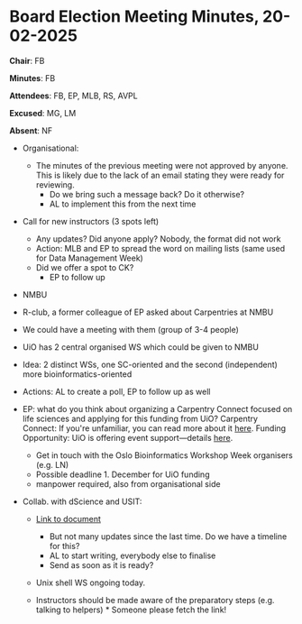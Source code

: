 # Board Election Meeting Minutes, 20-02-2025

**Chair**: FB

**Minutes**: FB

**Attendees**: FB, EP, MLB, RS, AVPL

**Excused**: MG, LM

**Absent**: NF

* Organisational:
  * The minutes of the previous meeting were not approved by anyone. This is likely due to the lack of an email stating they were ready for reviewing.
    * Do we bring such a message back? Do it otherwise?
    * AL to implement this from the next time    

* Call for new instructors (3 spots left)
  * Any updates? Did anyone apply? Nobody, the format did not work
  * Action: MLB and EP to spread the word on mailing lists (same used for Data Management Week)
  * Did we offer a spot to CK?
    * EP to follow up 

* NMBU
 * R-club, a former colleague of EP asked about Carpentries at NMBU
  * We could have a meeting with them (group of 3-4 people)
  * UiO has 2 central organised WS which could be given to NMBU
   * Idea: 2 distinct WSs, one SC-oriented and the second (independent) more bioinformatics-oriented
   * Actions: AL to create a poll, EP to follow up as well      
 
* EP: what do you think about organizing a Carpentry Connect focused on life sciences and applying for this funding from UiO?
    Carpentry Connect: If you're unfamiliar, you can read more about it [here](https://carpentryconnect.org/#:~:text=CarpentryConnects%20are%20community%20convenings%2C%20organised,exchange%2C%20collaboration%2C%20and%20networking).
    Funding Opportunity: UiO is offering event support—details [here](https://www.uio.no/english/research/strategic-research-areas/life-science/news-and-events/calls/2025/event-support-2025.html).
  * Get in touch with the Oslo Bioinformatics Workshop Week organisers (e.g. LN)
  * Possible deadline 1. December for UiO funding
  * manpower required, also from organisational side
 
* Collab. with dScience and USIT:
  * [Link to document](https://docs.google.com/document/d/1SBkhuruIoOAX_1vDArCfsKK76HXoaH5SiScpR41M-rc/edit?tab=t.0)
    * But not many updates since the last time. Do we have a timeline for this?
    * AL to start writing, everybody else to finalise
    * Send as soon as it is ready?
   
  * Unix shell WS ongoing today.
   * Instructors should be made aware of the preparatory steps (e.g. talking to helpers)
    * Someone please fetch the link!  
